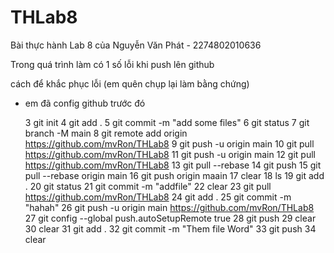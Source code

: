 # THLab8
Bài thực hành Lab 8 của Nguyễn Văn Phát - 2274802010636

Trong quá trình làm có 1 số lỗi khi push lên github

cách để khắc phục lỗi (em quên chụp lại làm bằng chứng)
- em đã config github trước đó 

   3 git init
   4 git add .
   5 git commit -m "add some files"
   6 git status
   7 git branch -M main
   8 git remote add origin https://github.com/mvRon/THLab8
   9 git push -u origin main
  10 git pull https://github.com/mvRon/THLab8
  11 git push -u origin main
  12 git pull https://github.com/mvRon/THLab8
  13 git pull --rebase
  14 git push
  15 git pull --rebase origin main
  16 git push origin maain
  17 clear
  18 ls
  19 git add .
  20 git status
  21 git commit -m "addfile"
  22 clear
  23 git pull https://github.com/mvRon/THLab8
  24 git add .
  25 git commit -m "hahah"
  26 git push -u origin main https://github.com/mvRon/THLab8
  27 git config --global push.autoSetupRemote true
  28 git push
  29 clear
  30 clear
  31 git add .
  32 git commit -m "Them file Word"
  33 git push
  34 clear